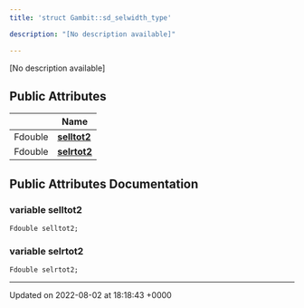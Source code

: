 ```yaml
---
title: 'struct Gambit::sd_selwidth_type'

description: "[No description available]"

---
```









[No description available]

## Public Attributes

|                | Name           |
| -------------- | -------------- |
| Fdouble | **[selltot2](/documentation/code/darkbit_development/classes/structgambit_1_1sd__selwidth__type/#variable-selltot2)**  |
| Fdouble | **[selrtot2](/documentation/code/darkbit_development/classes/structgambit_1_1sd__selwidth__type/#variable-selrtot2)**  |

## Public Attributes Documentation

### variable selltot2

```
Fdouble selltot2;
```


### variable selrtot2

```
Fdouble selrtot2;
```


-------------------------------

Updated on 2022-08-02 at 18:18:43 +0000